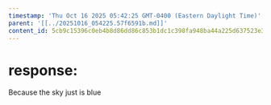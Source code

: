 ```yaml
---
timestamp: 'Thu Oct 16 2025 05:42:25 GMT-0400 (Eastern Daylight Time)'
parent: '[[../20251016_054225.57f6591b.md]]'
content_id: 5cb9c15396c0eb4b8d86dd86c853b1dc1c398fa948ba44a225d637523e3c77a9
---
```


# response:

Because the sky just is blue
